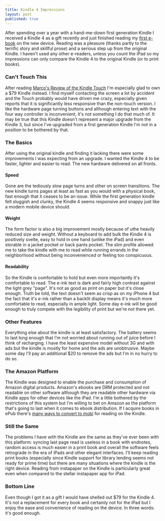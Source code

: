 ```yaml
---
title: Kindle 4 Impressions
layout: post
published: true
---
```


After spending over a year with a hand-me-down first generation Kindle I received a Kindle 4 as a gift recently and just finished reading my [first e-book](http://www.amazon.com/Jonathan-Strange-Mr-Norrell-ebook/dp/B003RRXXMA/ref=kinw_dp_ke?ie=UTF8&m=AG56TWVU5XWC2 "Jonathan Strange and Mr Norrell eBook: Susanna Clarke, Neil Gaiman: Kindle Store") on the new device. Reading was a pleasure (thanks partly to the terrific story and skillful prose) and a serious step up from the original Kindle. I haven't used any other e-readers, unless you count the iPad so my impressions can only compare the Kindle 4 to the original Kindle (or to print books). 

### Can't Touch This
  
After reading [Marco's Review of the Kindle Touch](http://www.marco.org/2011/12/02/kindle-touch-vs-nook-simple-touch-kobo-touch-kindle-4) I'm especially glad to own a $79 Kindle instead. I find myself contacting the screen a lot by accident and the Touch probably would have driven me crazy, especially given reports that it is significantly less responsive than the non-touch version. I like the hardware page turning buttons and although entering text with the four way controller is inconvenient, it's not something I do that much of. It may be true that this Kindle doesn't represent a major upgrade from the Kindle 3, but since I've upgraded from a first generation Kindle I'm not in a position to be bothered by that. 


### The Basics

After using the original kindle and finding it lacking there were some improvements I was expecting from an upgrade. I wanted the Kindle 4 to be faster, lighter and easier to read. The new hardware delivered on all fronts. 

#### Speed

Gone are the tediously slow page turns and other on screen transitions. The new kindle turns pages at least as fast as you would with a physical book, fast enough that it ceases to be an issue. While the first generation kindle felt sluggish and clunky, the Kindle 4 seems responsive and snappy just like a modern mobile device should. 

#### Weight

The form factor is also a big improvement mostly because of uthe heavily reduced size and weight. Without a keyboard to add bulk the Kindle 4 is positively svelte, easy to hold in one hand (unlike the iPad) and even storable in a jacket pocket or back pants pocket. The slim profile allowed me to take the kindle with me to read while running errands in the neighborhood without being inconvenienced or feeling too conspicuous. 

#### Readability

So the Kindle is comfortable to hold but even more importantly it's comfortable to read. The e-ink text is dark and fairly high contrast against the light grey "page". It's not as good as print on paper but it's close enough. Truth be told, the text doesn't seem as crisp as on my iPhone 4 but the fact that it's e-ink rather than a backlit display means it's much more comfortable to read, especially in ample light. Some day e-ink will be good enough to truly compete with the legibility of print but we're not there yet.

### Other Features

Everything else about the kindle is at least satisfactory. The battery seems to last long enough that I'm not worried about running out of juice before I think of recharging. I have the least expensive model without 3G and with ads but the kindle is mostly for home and the ads are unobtrusive. Maybe some day I'll pay an additional $20 to remove the ads but I'm in no hurry to do so. 

### The Amazon Platform

The Kindle was designed to enable the purchase and consumption of Amazon digital products.  Amazon's ebooks are DRM protected and not readable on other software although they are readable other hardware via Kindle apps for other devices like the iPad. I'm a little bothered by the restrictions of this system but I'm willing to bet on Amazon as the platform that's going to last when it comes to ebook distribution. If I acquire books in ePub there's [many ways to convert to mobi](http://wiki.mobileread.com/wiki/E-book_conversion) for reading on the Kindle. 

### Still the Same

The problems I have with the Kindle are the same as they've ever been with this platform: syncing last page read is useless in a book with endnotes, random access is much easier in a print book and overall the software feels retrograde in the era of iPads and other elegant interfaces. I'll keep reading print books (especially since Kindle support for library lending seems not ready for prime time) but there are many situations where the kindle is the right device. Reading from instapaper on the Kindle is particularly great even when compared to the stellar instapaper app for iPad. 

### Bottom Line

Even though I got it as a gift I would have shelled out $79 for the Kindle 4. It's not a replacement for every book and certainly not for the iPad but I enjoy the ease and convenience of reading on the device. In three words: it's good enough. 